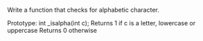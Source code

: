 Write a function that checks for alphabetic character.

Prototype: int _isalpha(int c);
Returns 1 if c is a letter, lowercase or uppercase
Returns 0 otherwise
